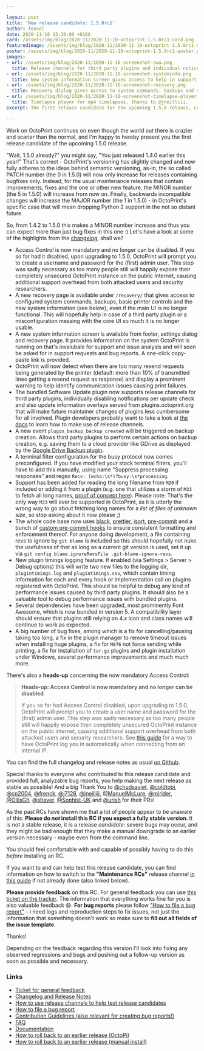 ```yaml
---

layout: post
title: 'New release candidate: 1.5.0rc1'
author: foosel
date: 2020-11-10 15:30:00 +0100
card: /assets/img/blog/2020-11/2020-11-10-octoprint-1.5.0rc1-card.png
featuredimage: /assets/img/blog/2020-11/2020-11-10-octoprint-1.5.0rc1-card.png
poster: /assets/img/blog/2020-11/2020-11-10-octoprint-1.5.0rc1-poster.png
images:
- url: /assets/img/blog/2020-11/2020-11-10-screenshot-swu.png
  title: Release channels for third party plugins and individual notice configuration.
- url: /assets/img/blog/2020-11/2020-11-10-screenshot-systeminfo.png
  title: New system information screen gives access to help in support and bug reports.
- url: /assets/img/blog/2020-11/2020-11-10-screenshot-recovery.png
  title: Recovery dialog gives access to system commands, backups and system info, as well as basic printer control (if connected).
- url: /assets/img/blog/2020-11/2020-11-10-screenshot-timelapse-player.png
  title: Timelapse player for mp4 timelapses, thanks to @jneilliii.
excerpt: The first release candidate for the upcoming 1.5.0 release, containing new features, improvements and bug fixes.

---
```


Work on OctoPrint continues on even though the world out there is crazier and scarier than
the normal, and I'm happy to hereby present you the first release candidate of the upcoming
1.5.0 release.

"Wait, 1.5.0 already?" you might say, "You just released 1.4.0 earlier this year!" That's
correct - OctoPrint's versioning has slightly changed and now fully adheres to the ideas
behind semantic versioning, as-in, the so called PATCH number (the 0 in 1.5.0) will now
only increase for releases containing bugfixes only. Instead, for the usual maintenance
releases that contain improvements, fixes and the one or other new feature, the MINOR
number (the 5 in 1.5.0) will increase from now on. Finally, backwards incompatible changes will
increase the MAJOR number (the 1 in 1.5.0) - in OctoPrint's specific case that will mean
dropping Python 2 support in the not so distant future.

So, from 1.4.2 to 1.5.0 this makes a MINOR number increase and thus you can expect more
than just bug fixes in this one :) Let's have a look at some of the highlights from the
[changelog](https://github.com/OctoPrint/OctoPrint/releases/tag/1.5.0rc1), shall we?

  * Access Control is now mandatory and no longer can be disabled. If you so far had it 
    disabled, upon upgrading to 1.5.0, OctoPrint will prompt you to create a username and 
    password for the (first) admin user. This step was sadly necessary as too many people 
    still will happily expose their completely unsecured OctoPrint instance on the public 
    internet, causing additional support overhead from both attacked users and security 
    researchers.
  * A new recovery page is available under `/recovery/` that gives access to configured
    system commands, backups, basic printer controls and the new system information 
    (see below), even if the main UI is no longer functional. This will hopefully help
    in case of a third party plugin or a misconfiguration messing with the core UI so much
    it is no longer usable.
  * A new system information screen is available from footer, settings dialog and recovery
    page. It provides information on the system OctoPrint is running on that's invalubale
    for support and issue analysis and will soon be asked for in support requests and
    bug reports. A one-click copy-paste link is provided.
  * OctoPrint will now detect when there are too many resend requests being generated by
    the printer (default: more than 10% of transmitted lines getting a resend request as
    response) and display a prominent warning to help identify communication issues causing
    print failures.
  * The bundled Software Update plugin now supports release channels for third party plugins,
    individually disabling notifications per update check and also update information overlays
    served from plugins.octoprint.org that will make future maintainer changes of plugins
    less cumbersome for all involved. Plugin developers probably want to take a look at
    [the docs](https://docs.octoprint.org/en/maintenance/bundledplugins/softwareupdate.html#version-checks) 
    to learn how to make use of release channels.
  * A new event `plugin_backup_backup_created` will be triggered on backup creation. 
    Allows third party plugins to perform certain actions on backup creation, e.g. saving 
    them to a cloud provider like GDrive as displayed by the 
    [Google Drive Backup plugin](https://github.com/jneilliii/OctoPrint-GoogleDriveBackup).
  * A terminal filter configuration for the busy protocol now comes preconfigured. If you 
    have modified your stock terminal filters, you'll have to add this manually, using 
    name "Suppress processing responses" and regex `Recv: (echo:\s*)?busy:\s*processing`.
  * Support has been added for reading the long filename from `M20` if included or adding it from a plugin 
    (e.g. one that utilizes a storm of `M33` to fetch all long names, [proof of concept here](https://gist.github.com/foosel/cadc38123687a46816a1d3e1d160d48a)). Please note: 
    That's the only way `M33` will ever be supported in OctoPrint, as it is utterly the 
    wrong way to go about fetching long names for a *list of files of unknown size*, so 
    stop asking about it now please ;)
  * The whole code base now uses [black](https://black.readthedocs.io/en/stable/), 
    [prettier](https://prettier.io/), [isort](https://pycqa.github.io/isort/), 
    [pre-commit](https://pre-commit.com/) and a bunch of 
    [custom pre-commit hooks](https://github.com/OctoPrint/codemods) to ensure consistent 
    formatting and enforcement thereof. For anyone doing development, a file containing 
    revs to ignore by `git blame` is included so this should hopefully not nuke the 
    usefulness of that as long as a current git version is used, set it up via 
    `git config blame.ignoreRevsFile .git-blame-ignore-revs`.
  * New plugin timings logging feature. If enabled (via Settings > Server > Debug options) 
    this will write two new files to the logging dir, `plugintimings.log` and 
    `plugintimings.csv`, which contain timing information for each and every hook or 
    implementation call on plugins registered with OctoPrint. This should be helpful to 
    debug any kind of performance issues caused by third party plugins. It should also be 
    a valuable tool to debug performance issues with bundled plugins.
  * Several dependencies have been upgraded, most prominently Font Awesome, which is now
    bundled in version 5. A compatibility layer should ensure that plugins still
    relying on 4.x icon and class names will continue to work as expected.
  * A big number of bug fixes, among which is a fix for cancelling/pausing taking too long,
    a fix in the plugin manager to remove timeout issues when installing huge plugins,
    a fix for `M876` not force sending while printing, a fix for installation of `tar.gz`
    plugins and plugin installation under Windows, several performance improvements and
    much much more.

There's also a **heads-up** concerning the now mandatory Access Control:

> **Heads-up: Access Control is now mandatory and no longer can be disabled**
> 
> If you so far had Access Control disabled, upon upgrading to 1.5.0, OctoPrint will prompt you to create a user name and password for the (first) admin user. This step was sadly necessary as too many people still will happily expose their completely unsecured OctoPrint instance on the public internet, causing additional support overhead from both attacked users and security researchers. See [this guide](https://community.octoprint.org/t/how-to-set-up-octoprint-to-autologin-a-single-user-when-connecting-from-the-internal-network/26235) for a way to have OctoPrint log you in automatically when connecting from an internal IP.

You can find the full changelog and release notes as usual [on Github](https://github.com/OctoPrint/OctoPrint/releases/tag/1.5.0rc1).

Special thanks to everyone who contributed to this release candidate and provided full, analyzable bug reports, you help
making the next release as stable as possible! And a big Thank You to [@chudsaviet](https://github.com/chudsaviet), [@coldtobi](https://github.com/coldtobi), [@cp2004](https://github.com/cp2004), [@frenck](https://github.com/frenck), [@j7126](https://github.com/j7126), [@jneilliii](https://github.com/jneilliii), [@ManuelMcLure](https://github.com/ManuelMcLure), [@mjrider](https://github.com/mjrider), [@OllisGit](https://github.com/OllisGit), [@shaver](https://github.com/shaver), [@Sophist-UK](https://github.com/Sophist-UK) and [@urish](https://github.com/urish) for their PRs!

As the past RCs have shown me that a lot of people appear to be unaware of this: **Please do *not* install this RC if you 
expect a fully stable version**. It is not a stable release, it is a release *candidate*: 
severe bugs may occur, and they might be bad enough that they make a manual downgrade to an earlier version 
necessary - maybe even from the command line. 

You should feel comfortable with and capable of possibly having to do this *before* installing an RC.

If you want to and can help test this release candidate, you can find information on how to switch to the 
**"Maintenance RCs"** release channel [in this guide](https://community.octoprint.org/t/how-to-use-the-release-channels-to-help-test-release-candidates/402)
if not already done (also linked below).

**Please provide feedback** on this RC. For general feedback you can use 
[this ticket on the tracker](https://github.com/OctoPrint/OctoPrint/issues/3802).
The information that everything works fine for you is also valuable feedback 😄. **For bug reports** please follow
["How to file a bug report"](https://github.com/OctoPrint/OctoPrint/blob/master/CONTRIBUTING.md#how-to-file-a-bug-report) - 
I need logs and reproduction steps to fix issues, not just the information that something doesn't work so make sure to
**fill out all fields of the issue template**.

Thanks!

Depending on the feedback regarding this version I'll look into fixing 
any observed regressions and bugs and pushing out a follow-up version 
as soon as possible and necessary.

### Links

  * [Ticket for general feedback](https://github.com/OctoPrint/OctoPrint/issues/3802)
  * [Changelog and Release Notes](https://github.com/OctoPrint/OctoPrint/releases/tag/1.5.0rc1)
  * [How to use release channels to help test release candidates](https://community.octoprint.org/t/how-to-use-the-release-channels-to-help-test-release-candidates/402)
  * [How to file a bug report](https://github.com/OctoPrint/OctoPrint/blob/master/CONTRIBUTING.md#how-to-file-a-bug-report)
  * [Contribution Guidelines (also relevant for creating bug reports!)](https://github.com/OctoPrint/OctoPrint/blob/master/CONTRIBUTING.md)
  * [FAQ](https://faq.octoprint.org)
  * [Documentation](http://docs.octoprint.org/)
  * [How to roll back to an earlier release (OctoPi)](https://community.octoprint.org/t/how-can-i-revert-to-an-older-version-of-the-octoprint-installation-on-my-octopi-image/205)
  * [How to roll back to an earlier release (manual install)](https://community.octoprint.org/t/how-can-i-roll-back-to-an-earlier-version-after-an-update/234)

